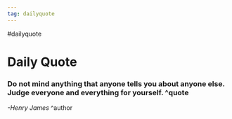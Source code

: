 ```yaml
---
tag: dailyquote
---
```


#dailyquote

# Daily Quote

### Do not mind anything that anyone tells you about anyone else. Judge everyone and everything for yourself. ^quote
*-Henry James* ^author
